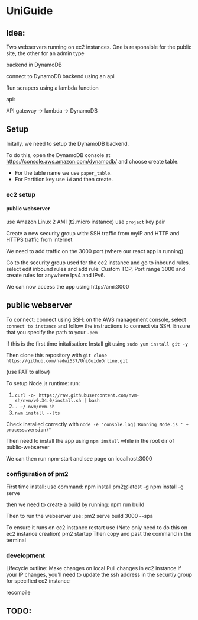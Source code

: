 # UniGuide

## Idea:

Two webservers running on ec2 instances. One is responsible for the public site, the other for an admin type

backend in DynamoDB

connect to DynamoDB backend using an api 

Run scrapers using a lambda function

api:

API gateway -> lambda -> DynamoDB


## Setup

Initally, we need to setup the DynamoDB backend.

To do this, open the DynamoDB console at https://console.aws.amazon.com/dynamodb/ and choose create table.
* For the table name we use `paper_table`.
* For Partition key use `id`
and then create.


### ec2 setup

#### public webserver
use Amazon Linux 2 AMI (t2.micro instance)
use `project` key pair

Create a new security group with:
SSH traffic from myIP
and HTTP and HTTPS traffic from internet 

We need to add traffic on the 3000 port (where our react app is running)


Go to the security group used for the ec2 instance and go to inbound rules. select edit inbound rules and add rule:
Custom TCP, Port range 3000 and create rules for anywhere Ipv4 and IPv6.

We can now access the app using http://ami:3000

## public webserver

To connect:
connect using SSH:
on the AWS management console, select `connect to instance` and follow the instructions to connect via SSH.
Ensure that you specify the path to your `.pem`

if this is the first time initalisation:
Install git using 
`sudo yum install git -y`

Then clone this repository with
`git clone https://github.com/hadwi537/UniGuideOnline.git`

(use PAT to allow)

To setup Node.js runtime: 
run: 
1) `curl -o- https://raw.githubusercontent.com/nvm-sh/nvm/v0.34.0/install.sh | bash`
2) `. ~/.nvm/nvm.sh`
3) `nvm install --lts`

Check installed correctly with 
`node -e "console.log('Running Node.js ' + process.version)"`


Then need to install the app using `npm install` while in the root dir of public-webserver

We can then run npm-start and see page on localhost:3000

### configuration of pm2

First time install:
use command: 
npm install pm2@latest -g
npm install -g serve

then we need to create a build by running:
npm run build 

Then to run the webserver use:
pm2 serve build 3000 --spa 

To ensure it runs on ec2 instance restart use
(Note only need to do this on ec2 instance creation)
pm2 startup
Then copy and past the command in the terminal

### development

Lifecycle outline:
Make changes on local 
Pull changes in ec2 instance
If your IP changes, you'll need to update the ssh address in the securtiy group for specified ec2 instance

recompile

## TODO:

